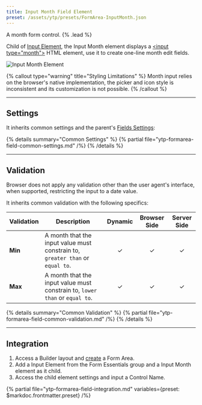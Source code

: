 ```yaml
---
title: Input Month Field Element
preset: /assets/ytp/presets/FormArea-InputMonth.json
---
```


A month form control. {% .lead %}

Child of [Input Element](./input), the Input Month element displays a [\<input type="month"\>](https://developer.mozilla.org/en-US/docs/Web/HTML/Element/input/month) HTML element, use it to create one-line month edit fields.

![Input Month Element](/assets/ytp/forms/input-month.webp)

{% callout type="warning" title="Styling Limitations" %}
Month input relies on the browser's native implementation, the picker and icon style is inconsistent and its customization is not possible.
{% /callout %}

---

## Settings

It inherits common settings and the parent's [Fields Settings](./input#fields-settings):

{% details summary="Common Settings" %}
    {% partial file="ytp-formarea-field-common-settings.md" /%}
{% /details %}

---

## Validation

Browser does not apply any validation other than the user agent's interface, when supported, restricting the input to a date value.

It inherits common validation with the following specifics:

| Validation | Description | Dynamic | Browser Side | Server Side |
| ---------- | ----------- | :-----: | :----------: | :---------: |
| **Min** | A month that the input value must constrain to, `greater than` or `equal to`. | &#x2713; | &#x2713; | &#x2713; |
| **Max** | A month that the input value must constrain to, `lower than` or `equal to`. | &#x2713; | &#x2713; | &#x2713; |

{% details summary="Common Validation" %}
    {% partial file="ytp-formarea-field-common-validation.md" /%}
{% /details %}

---

## Integration

1. Access a Builder layout and [create](../../setup#creating-a-form) a Form Area.
1. Add a Input Element from the Form Essentials group and a Input Month element as it child.
1. Access the child element settings and input a Control Name.

{% partial file="ytp-formarea-field-integration.md" variables={preset: $markdoc.frontmatter.preset} /%}
